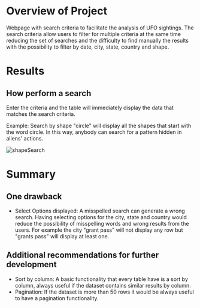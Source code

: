 # Overview of Project

Webpage with search criteria to facilitate the analysis of UFO sightings. The search criteria allow users to filter for multiple criteria at the same time reducing the set of searches and the difficulty to find manually the results with the possibility to filter by date, city, state, country and shape.

# Results 
## How perform a search

Enter the criteria and the table will immediately display the data that matches the search criteria. 

Example: Search by shape "circle" will display all the shapes that start with the word circle. In this way, anybody can search for a pattern hidden in aliens' actions. 

![shapeSearch](https://github.com/lindaperez/UFOs/blob/main/static/images/shapeSearch.png)

# Summary

## One drawback 

- Select Options displayed: A misspelled search can generate a wrong search. Having selecting options for the city, state and country would reduce the possibility of misspelling words and wrong results from the users. For example the city "grant pass" will not display any row but "grants pass" will display at least one. 

## Additional recommendations for further development

- Sort by column: A basic functionality that every table have is a sort by column, always useful if the dataset contains similar results by column. 
- Pagination: If the dataset is more than 50 rows it would be always useful to have a pagination functionality.


